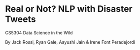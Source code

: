 # Real or Not? NLP with Disaster Tweets
CS5304 Data Science in the Wild

By Jack Rossi, Ryan Gale, Aayushi Jain & Irene Font Peradejordi 
